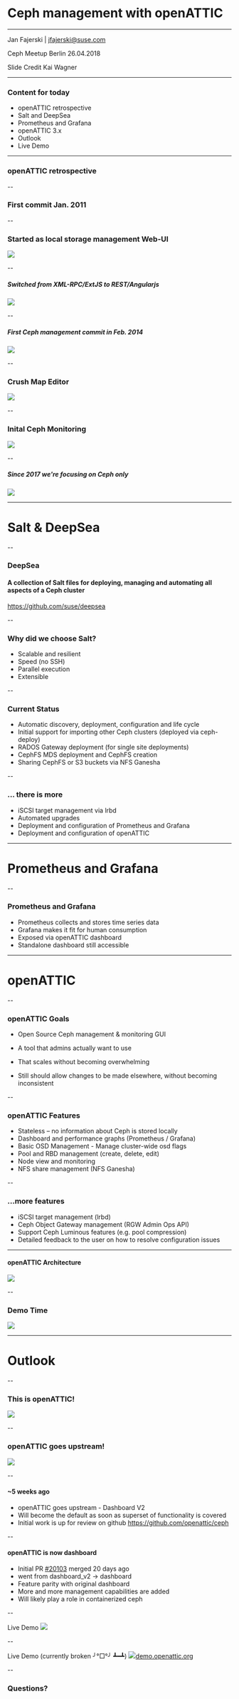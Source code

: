 # Ceph management with openATTIC

<hr>
<p>Jan Fajerski | <a href="mailto:jfajerski@suse.com">jfajerski@suse.com</a></p>
<p>Ceph Meetup Berlin 26.04.2018</p>
<p>Slide Credit Kai Wagner</p>

---

### Content for today

* openATTIC retrospective
* Salt and DeepSea
* Prometheus and Grafana
* openATTIC 3.x
* Outlook
* Live Demo

---

### openATTIC retrospective

--

### First commit Jan. 2011

--

### Started as local storage management Web-UI

<img src="images/openattic-1.x.png" style="background:none; border:none; box-shadow:none;">

--

##### Switched from XML-RPC/ExtJS to REST/Angularjs

<img src="images/openattic-newv2.png" style="background:none; border:none; box-shadow:none;">

--

##### First Ceph management commit in Feb. 2014

<img src="images/openattic-new-feature.png" style="background:none; border:none; box-shadow:none;">

--

### Crush Map Editor

<img src="images/openattic-crush-map.png" style="background:none; border:none; box-shadow:none;">

--

### Inital Ceph Monitoring

<img src="images/openattic-v2-monitoring.png" style="background:none; border:none; box-shadow:none;">

--

##### Since 2017 we're focusing on Ceph only

<img src="images/openattic-v3-dashboard.png" style="background:none; border:none; box-shadow:none;">

---

# Salt & DeepSea

--

### DeepSea

#### A collection of Salt files for deploying, managing and automating all aspects of a Ceph cluster
https://github.com/suse/deepsea

--

### Why did we choose Salt?

* Scalable and resilient
* Speed (no SSH)
* Parallel execution
* Extensible

--

### Current Status

* Automatic discovery, deployment, configuration and life cycle
* Initial support for importing other Ceph clusters (deployed via ceph-deploy)
* RADOS Gateway deployment (for single site deployments)
* CephFS MDS deployment and CephFS creation
* Sharing CephFS or S3 buckets via NFS Ganesha

--

### ... there is more

* iSCSI target management via lrbd
* Automated upgrades
* Deployment and configuration of Prometheus and Grafana
* Deployment and configuration of openATTIC

---

# Prometheus and Grafana

--

### Prometheus and Grafana

* Prometheus collects and stores time series data
* Grafana makes it fit for human consumption
* Exposed via openATTIC dashboard
* Standalone dashboard still accessible

---

# openATTIC

--

### openATTIC Goals

* Open Source Ceph management & monitoring GUI

* A tool that admins actually want to use

* That scales without becoming overwhelming

* Still should allow changes to be made elsewhere, without becoming inconsistent

--

### openATTIC Features

* Stateless – no information about Ceph is stored locally
* Dashboard and performance graphs (Prometheus / Grafana)
* Basic OSD Management - Manage cluster-wide osd flags
* Pool and RBD management (create, delete, edit)
* Node view and monitoring
* NFS share management (NFS Ganesha)

--

### ...more features

* iSCSI target management (lrbd)
* Ceph Object Gateway management (RGW Admin Ops API)
* Support Ceph Luminous features (e.g. pool compression)
* Detailed feedback to the user on how to resolve configuration issues

---

#### openATTIC Architecture

<img src="images/openattic-architecture.png" style="background:none; border:none; box-shadow:none;">

--

### Demo Time

<img src="images/openattic-login.png" style="background:none; border:none; box-shadow:none;">

---

# Outlook

--

### This is openATTIC!

<img src="images/openattic-login.png" style="background:none; border:none; box-shadow:none;">

--

### openATTIC goes upstream!

<img src="images/upstream-login.png" style="background:none; border:none; box-shadow:none;">

--

#### ~5 weeks ago

* openATTIC goes upstream - Dashboard V2
* Will become the default as soon as superset of functionality is covered
* Initial work is up for review on github <a href="https://github.com/openattic/ceph" target="_blank">https://github.com/openattic/ceph</a>

--

#### openATTIC is now dashboard

* Initial PR <a href="https://github.com/ceph/ceph/pull/20103">#20103</a> merged 20 days ago
* went from dashboard_v2 &rarr; dashboard
* Feature parity with original dashboard
* More and more management capabilities are added
* Will likely play a role in containerized ceph

--

Live Demo
<img src="images/upstream-login.png" style="background:none; border:none; box-shadow:none;">

--

Live Demo (currently broken  ╯°□°╯ ┻━┻)
<a href="http://demo.openattic.org" target="_blank"><img src="images/openattic-login.png" />demo.openattic.org</a>

--

### Questions?
